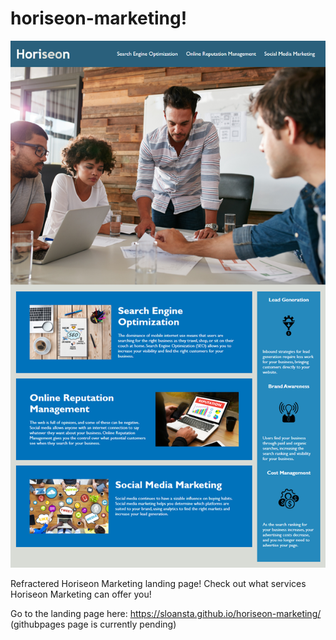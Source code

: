 # horiseon-marketing!
![Screenshot](https://github.com/Sloansta/horiseon-marketing/blob/main/assets/images/horiseon-marketing-landing.png?raw=true)

Refractered Horiseon Marketing landing page!
Check out what services Horiseon Marketing can offer you!

Go to the landing page here: https://sloansta.github.io/horiseon-marketing/ (githubpages page is currently pending)
